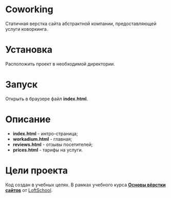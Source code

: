 # Сoworking

Статичная верстка сайта абстрактной компании, предоставляющей услуги коворкинга.

# Установка

Расположить проект в необходимой директории.

# Запуск

Открыть в браузере файл **index.html**.

# Описание

- **index.html** - интро-страница;
- **workadium.html** - главная;
- **reviews.html** - отзывы посетителей;
- **prices.html** - тарифы на услуги.

# Цели проекта

Код создан в учебных целях. В рамках учебного курса **[Основы вёрстки сайтов](https://loftschool.com/course/html-css/)** от [LoftSchool](https://loftschool.com).
